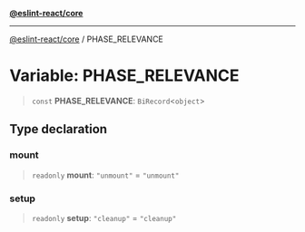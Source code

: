 [**@eslint-react/core**](../README.md)

***

[@eslint-react/core](../README.md) / PHASE\_RELEVANCE

# Variable: PHASE\_RELEVANCE

> `const` **PHASE\_RELEVANCE**: `BiRecord`\<`object`\>

## Type declaration

### mount

> `readonly` **mount**: `"unmount"` = `"unmount"`

### setup

> `readonly` **setup**: `"cleanup"` = `"cleanup"`

